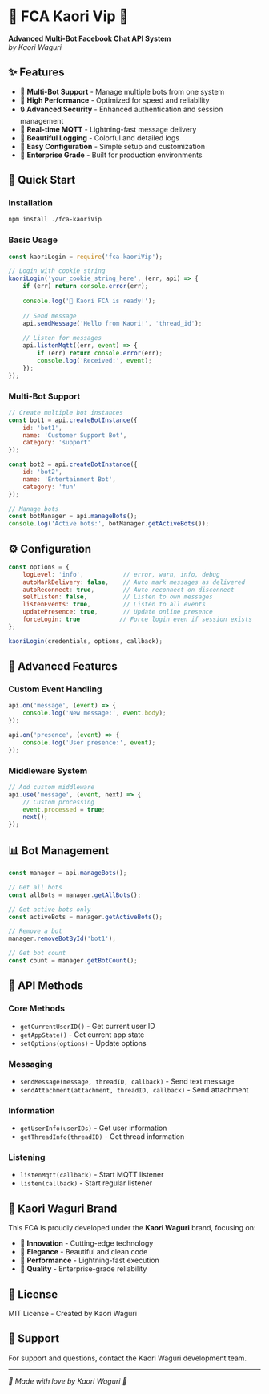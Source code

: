 
# 🌸 FCA Kaori Vip 🌸

**Advanced Multi-Bot Facebook Chat API System**  
*by Kaori Waguri*

## ✨ Features

- 🤖 **Multi-Bot Support** - Manage multiple bots from one system
- 🚀 **High Performance** - Optimized for speed and reliability  
- 🔒 **Advanced Security** - Enhanced authentication and session management
- 📱 **Real-time MQTT** - Lightning-fast message delivery
- 🎨 **Beautiful Logging** - Colorful and detailed logs
- 🔧 **Easy Configuration** - Simple setup and customization
- 💎 **Enterprise Grade** - Built for production environments

## 🚀 Quick Start

### Installation

```bash
npm install ./fca-kaoriVip
```

### Basic Usage

```javascript
const kaoriLogin = require('fca-kaoriVip');

// Login with cookie string
kaoriLogin('your_cookie_string_here', (err, api) => {
    if (err) return console.error(err);
    
    console.log('🌸 Kaori FCA is ready!');
    
    // Send message
    api.sendMessage('Hello from Kaori!', 'thread_id');
    
    // Listen for messages
    api.listenMqtt((err, event) => {
        if (err) return console.error(err);
        console.log('Received:', event);
    });
});
```

### Multi-Bot Support

```javascript
// Create multiple bot instances
const bot1 = api.createBotInstance({
    id: 'bot1',
    name: 'Customer Support Bot',
    category: 'support'
});

const bot2 = api.createBotInstance({
    id: 'bot2', 
    name: 'Entertainment Bot',
    category: 'fun'
});

// Manage bots
const botManager = api.manageBots();
console.log('Active bots:', botManager.getActiveBots());
```

## ⚙️ Configuration

```javascript
const options = {
    logLevel: 'info',           // error, warn, info, debug
    autoMarkDelivery: false,    // Auto mark messages as delivered
    autoReconnect: true,        // Auto reconnect on disconnect
    selfListen: false,          // Listen to own messages
    listenEvents: true,         // Listen to all events
    updatePresence: true,       // Update online presence
    forceLogin: true           // Force login even if session exists
};

kaoriLogin(credentials, options, callback);
```

## 🎯 Advanced Features

### Custom Event Handling

```javascript
api.on('message', (event) => {
    console.log('New message:', event.body);
});

api.on('presence', (event) => {
    console.log('User presence:', event);
});
```

### Middleware System

```javascript
// Add custom middleware
api.use('message', (event, next) => {
    // Custom processing
    event.processed = true;
    next();
});
```

## 📊 Bot Management

```javascript
const manager = api.manageBots();

// Get all bots
const allBots = manager.getAllBots();

// Get active bots only
const activeBots = manager.getActiveBots();

// Remove a bot
manager.removeBotById('bot1');

// Get bot count
const count = manager.getBotCount();
```

## 🔧 API Methods

### Core Methods
- `getCurrentUserID()` - Get current user ID
- `getAppState()` - Get current app state
- `setOptions(options)` - Update options

### Messaging
- `sendMessage(message, threadID, callback)` - Send text message
- `sendAttachment(attachment, threadID, callback)` - Send attachment

### Information
- `getUserInfo(userIDs)` - Get user information
- `getThreadInfo(threadID)` - Get thread information

### Listening
- `listenMqtt(callback)` - Start MQTT listener
- `listen(callback)` - Start regular listener

## 🌸 Kaori Waguri Brand

This FCA is proudly developed under the **Kaori Waguri** brand, focusing on:

- 💫 **Innovation** - Cutting-edge technology
- 🎀 **Elegance** - Beautiful and clean code
- 🚀 **Performance** - Lightning-fast execution
- 💎 **Quality** - Enterprise-grade reliability

## 📝 License

MIT License - Created by Kaori Waguri

## 🤝 Support

For support and questions, contact the Kaori Waguri development team.

---

*🌸 Made with love by Kaori Waguri 🌸*
